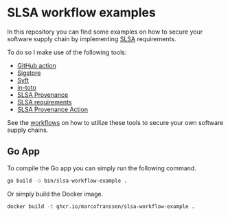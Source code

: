 # SLSA workflow examples

In this repository you can find some examples on how to secure your software supply chain by implementing [SLSA](https://slsa.dev) requirements.

To do so I make use of the following tools:

- [GitHub action][github-actions]
- [Sigstore][sigstore]
- [Syft][syft]
- [in-toto][in-toto]
- [SLSA Provenance][slsa-provenance]
- [SLSA requirements][slsa-requirements]
- [SLSA Provenance Action][slsa-provenance-action]

See the [workflows](.github/workflows) on how to utilize these tools to secure your own software supply chains. 

## Go App

To compile the Go app you can simply run the following command.

```bash
go build -o bin/slsa-workflow-example .
```

Or simply build the Docker image.

```bash
docker build -t ghcr.io/marcofranssen/slsa-workflow-example .
```

[slsa-workflow-example]: https://github.com/marcofranssen/slsa-workflow-example "SLSA GitHub actions workflow example"
[slsa-provenance-action]: https://github.com/philips-labs/slsa-provenance-action "SLSA provenance action"
[slsa-provenance]: https://slsa.dev/provenance "SLSA provenance specification"
[slsa-requirements]: https://slsa.dev/spec/v0.1/requirements "SLSA requirements required to meet SLSA levels"
[in-toto]: https://in-toto.io/ "A framework to secure the integrity of software supply chains"
[syft]: https://github.com/anchore/syft "A CLI tool and Go library for generating a Software Bill of Materials (SBOM) from container images and filesystems."
[sigstore]: https://www.sigstore.dev/ "A new standard for signing, verifying and protecting software"
[github-actions]: https://docs.github.com/en/actions "Automate, customize, and execute your software development workflows right in your repository with GitHub Actions."
